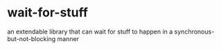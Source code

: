 # wait-for-stuff
an extendable library that can wait for stuff to happen in a synchronous-but-not-blocking manner
